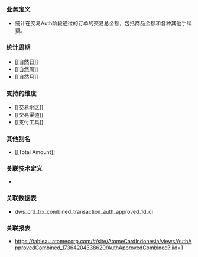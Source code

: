 ### 业务定义

* 统计在交易Auth阶段通过的订单的交易总金额，包括商品金额和各种其他手续费。
### 统计周期

* [[自然日]]
* [[自然周]]
* [[自然月]]
### 支持的维度

* [[交易地区]]
* [[交易渠道]]
* [[支付工具]]
### 其他别名

* [[Total Amount]]
### 关联技术定义

* 
### 关联数据表

* dws_crd_trx_combined_transaction_auth_approved_1d_di
### 关联报表
* https://tableau.atomecorp.com/#/site/AtomeCardIndonesia/views/AuthApprovedCombined_17364204338620/AuthApprovedCombined?:iid=1